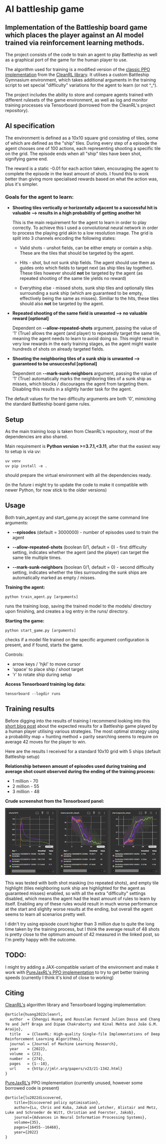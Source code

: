 # AI battleship game

## Implementation of the Battleship board game which places the player against an AI model trained via reinforcement learning methods.

The project consists of the code to train an agent to play Battleship as well as a graphical port of the game for the human player to use.

The algorithm used for training is a modified version of the [classic PPO implementation](https://github.com/vwxyzjn/cleanrl/blob/master/cleanrl/ppo.py) from the [CleanRL library](https://github.com/vwxyzjn/cleanrl). It utilises a custom Battleship Gymnasium environment, which takes additional arguments in the training script to set special "difficulty" variations for the agent to learn (or not ^\_^).

The project includes the ability to store and compare agents trained with different rulesets of the game environment, as well as log and monitor training processes via Tensorboard (borrowed from the CleanRL's project repository).

## AI specification

The environment is defined as a 10x10 square grid consisting of tiles, some of which are defined as the "ship" tiles. During every step of a episode the agent chooses one of 100 actions, each representing shooting a specific tile on the grid. The episode ends when all "ship" tiles have been shot, signifying game end.

The reward is a static -0.01 for each action taken, encouraging the agent to complete the episode in the least amount of shots. I found this to work better than giving more specialised rewards based on what the action was, plus it's simpler.

### Goals for the agent to learn:

- **Shooting tiles vertically or horizontally adjacent to a successful hit is valuable --> results in a high probability of getting another hit**

  This is the main requirement for the agent to learn in order to play correctly. To achieve this I used a convolutional neural network in order to process the playing grid akin to a low resolution image. The grid is split into 3 channels encoding the following states:

  - Valid shots - unshot fields, can be either empty or contain a ship. These are the tiles that should be targeted by the agent.

  - Hits - shot, but not sunk ship fields. The agent should use them as guides onto which fields to target next (as ship tiles lay together). These tiles however should **not** be targeted by the agent (as repeated shooting of the same tile yields no reward)

  - Everything else - missed shots, sunk ship tiles and optionally tiles surrounding a sunk ship (which are guaranteed to be empty, effectively being the same as misses). Similiar to the hits, these tiles should also **not** be targeted by the agent.

- **Repeated shooting of the same field is unwanted --> no valuable reward \[optional\]**

  Dependent on **--allow-repeated-shots** argument, passing the value of '1' (True) allows the agent (and player) to repeatedly target the same tile, meaning the agent needs to learn to avoid doing so. This might result in very low rewards in the early training stages, as the agent might waste hundreds of shots on already targeted fields.

- **Shooting the neighboring tiles of a sunk ship is unwanted --> guaranteed to be unsuccesful \[optional\]**

  Dependent on **--mark-sunk-neighbors** argument, passing the value of '1' (True) automatically marks the neighboring tiles of a sunk ship as misses, which blocks / discourages the agent from targeting them. Disabling this results in a slightly harder task for the agent.

The default values for the two difficulty arguments are both '0', mimicking the standard Battleship board game rules.

## Setup

As the main training loop is taken from CleanRL's repository, most of the dependencies are also shared.

Main requirement is **Python version >=3.7.1,<3.11**, after that the easiest way to setup is via uv:

```
uv venv
uv pip install -e .
```

should prepare the virtual environment with all the dependencies ready.

(in the future i might try to update the code to make it compatible with newer Python, for now stick to the older versions)

## Usage

Both train_agent.py and start_game.py accept the same command line arguments:

- **--episodes** (default = 3000000) - number of episodes used to train the agent

- **--allow-repeated-shots** (boolean 0/1, default = 0) - first difficulty setting, indicates whether the agent (and the player) can target the same tile multiple times.

- **--mark-sunk-neighbors** (boolean 0/1, default = 0) - second difficulty setting, indicates whether the tiles surrounding the sunk ships are automatically marked as empty / misses.

**Training the agent:**

```
python train_agent.py [arguments]
```

runs the training loop, saving the trained model to the models/ directory upon finishing, and creates a log entry in the runs/ directory.

**Starting the game:**

```
python start_game.py [arguments]
```

checks if a model file trained on the specific argument configuration is present, and if found, starts the game.

Controls:

- arrow keys / 'hjkl' to move cursor
- 'space' to place ship / shoot target
- 'r' to rotate ship during setup

**Access Tensorboard training log data:**

```
tensorboard --logdir runs
```

## Training results

Before digging into the results of training I recommend looking into this [short blog post](https://mattfife.com/?p=5252) about the expected results for a Battleship game played by a human player utilising various strategies. The most optimal strategy using a probability map + hunting method + parity searching seems to require on average 42 moves for the player to win.

Here are the results I received for a standard 10x10 grid with 5 ships (default Battleship setup)

**Relationship between amount of episodes used during training and average shot count observed during the ending of the training process:**

- 1 million - 70
- 2 million - 55
- 3 million - 48

**Crude screenshot from the Tensorboard panel:**

![Tensorboard screenshot](./pictures/tensorboard_ss.jpg)

This was tested with both shot masking (no repeated shots), and empty tile highlight (tiles neighboring sunk ship are highlighted for the agent as guaranteed misses) enabled, so with all the extra "difficulty" settings disabled, which means the agent had the least amount of rules to learn by itself. Enabling any of these rules would result in much worse performance at the start and slighlty worse results at the ending, but overall the agent seems to learn all scenarios pretty well.

I didn't try using episode count higher than 3 million due to quite the long time taken by the training process, but I think the average result of 48 shots is pretty close to the optimum amount of 42 measured in the linked post, so I'm pretty happy with the outcome.

## TODO:

I might try adding a JAX-compatible variant of the environment and make it work with [PureJaxRL's PPO implementation](https://github.com/luchris429/purejaxrl/blob/main/purejaxrl/ppo.py) to try to get better training speeds (currently I think it's kind of close to working)

## Citing

[CleanRL's](https://github.com/vwxyzjn/cleanrl) algorithm library and Tensorboard logging implementation:

```
@article{huang2022cleanrl,
  author  = {Shengyi Huang and Rousslan Fernand Julien Dossa and Chang Ye and Jeff Braga and Dipam Chakraborty and Kinal Mehta and João G.M. Araújo},
  title   = {CleanRL: High-quality Single-file Implementations of Deep Reinforcement Learning Algorithms},
  journal = {Journal of Machine Learning Research},
  year    = {2022},
  volume  = {23},
  number  = {274},
  pages   = {1--18},
  url     = {http://jmlr.org/papers/v23/21-1342.html}
}
```

[PureJaxRL's](https://github.com/luchris429/purejaxrl) PPO implementation (currently unused, however some borrowed code is present)

```
@article{lu2022discovered,
    title={Discovered policy optimisation},
    author={Lu, Chris and Kuba, Jakub and Letcher, Alistair and Metz, Luke and Schroeder de Witt, Christian and Foerster, Jakob},
    journal={Advances in Neural Information Processing Systems},
    volume={35},
    pages={16455--16468},
    year={2022}
}
```
